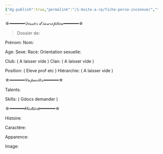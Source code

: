```yaml
---
{"dg-publish":true,"permalink":"/1-boite-a-rp/fiche-perso-inconnue/","tags":["Personnages","Elestia"]}
---
```


☆━━━━━━𝒟𝑜𝓈𝓈𝒾𝑒𝓇 𝒹'𝒾𝓃𝓈𝒸𝓇𝒾𝓅𝓉𝒾𝑜𝓃━━━━━━☆

> Dossier de:

Prénom:
Nom: 

Age: 
Sexe:
Race: 
Orientation sexuelle:

Club: ( A laisser vide )
Clan: ( A laisser vide )

Position: ( Eleve prof etc )
Hiérarchie: ( A laisser vide )

☆━━━━━━𝒞𝒶𝓅𝒶𝒸𝒾𝓉𝑒𝓈━━━━━━☆

Talents:

Skills: ( Gdocs demander )
 
☆━━━━━━𝐻𝒾𝓈𝓉𝑜𝒾𝓇𝑒━━━━━━☆

Histoire:

Caractère:

Apparence:

Image: